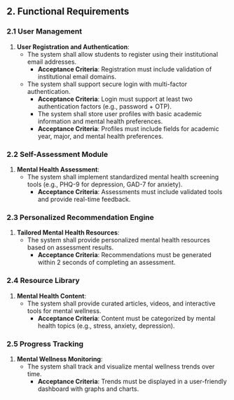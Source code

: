 
## 2. Functional Requirements

### 2.1 User Management
1. **User Registration and Authentication**:
   - The system shall allow students to register using their institutional email addresses.
     - **Acceptance Criteria**: Registration must include validation of institutional email domains.
   - The system shall support secure login with multi-factor authentication.
     - **Acceptance Criteria**: Login must support at least two authentication factors (e.g., password + OTP).
     - The system shall store user profiles with basic academic information and mental health preferences.
      - **Acceptance Criteria**: Profiles must include fields for academic year, major, and mental health preferences.

### 2.2 Self-Assessment Module
1. **Mental Health Assessment**:
   - The system shall implement standardized mental health screening tools (e.g., PHQ-9 for depression, GAD-7 for anxiety).
     - **Acceptance Criteria**: Assessments must include validated tools and provide real-time feedback.

### 2.3 Personalized Recommendation Engine
1. **Tailored Mental Health Resources**:
   - The system shall provide personalized mental health resources based on assessment results.
     - **Acceptance Criteria**: Recommendations must be generated within 2 seconds of completing an assessment.

### 2.4 Resource Library
1. **Mental Health Content**:
   - The system shall provide curated articles, videos, and interactive tools for mental wellness.
     - **Acceptance Criteria**: Content must be categorized by mental health topics (e.g., stress, anxiety, depression).

### 2.5 Progress Tracking
1. **Mental Wellness Monitoring**:
   - The system shall track and visualize mental wellness trends over time.
     - **Acceptance Criteria**: Trends must be displayed in a user-friendly dashboard with graphs and charts.
